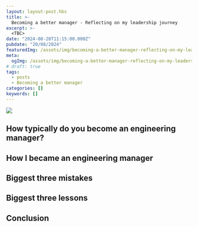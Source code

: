 ```yaml
---
layout: layout-post.hbs
title: >-
  Becoming a better manager - Reflecting on my leadership journey
excerpt: >-
  <TBC>
date: "2024-08-20T11:15:00.000Z"
pubdate: "20/08/2024"
featuredImg: /assets/img/becoming-a-better-manager-reflecting-on-my-leadership-journey--featured-img.webp
meta:
  ogImg: /assets/img/becoming-a-better-manager-reflecting-on-my-leadership-journey--og-img.jpg
# draft: true
tags:
  - posts
  - Becoming a better manager
categories: []
keywords: []
---
```


![]({{featuredImg}})

<excerpt>

## How typically do you become an engineering manager?

## How I became an engineering manager

## Biggest three mistakes

## Biggest three lessons

## Conclusion
